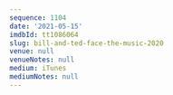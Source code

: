```yaml
---
sequence: 1104
date: '2021-05-15'
imdbId: tt1086064
slug: bill-and-ted-face-the-music-2020
venue: null
venueNotes: null
medium: iTunes
mediumNotes: null
---
```


